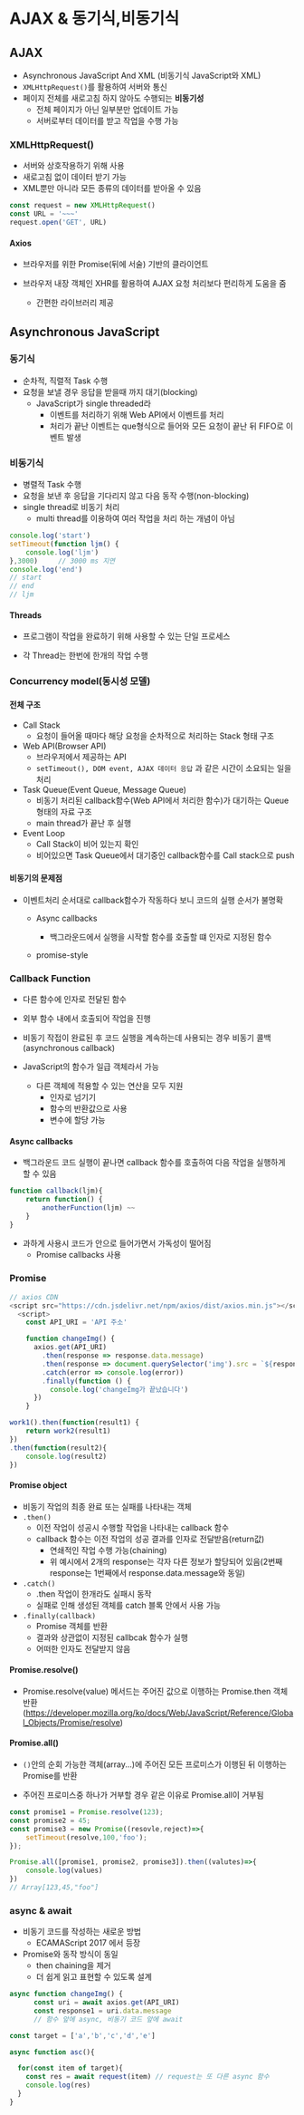 # AJAX & 동기식,비동기식

## AJAX

- Asynchronous JavaScript And XML (비동기식 JavaScript와 XML)
- `XMLHttpRequest()`를 활용하여 서버와 통신
- 페이지 전체를 새로고침 하지 않아도 수행되는 **비동기성**
  - 전체 페이지가 아닌 일부분만 업데이트 가능
  - 서버로부터 데이터를 받고 작업을 수행 가능



### XMLHttpRequest()

- 서버와 상호작용하기 위해 사용
- 새로고침 없이 데이터 받기 가능
- XML뿐만 아니라 모든 종류의 데이터를 받아올 수 있음

```javascript
const request = new XMLHttpRequest()
const URL = '~~~'
request.open('GET', URL)
```



#### Axios

- 브라우저를 위한 Promise(뒤에 서술) 기반의 클라이언트

- 브라우저 내장 객체인 XHR를 활용하여 AJAX 요청 처리보다 편리하게 도움을 줌

  - 간편한 라이브러리 제공



## Asynchronous JavaScript

### 동기식

- 순차적, 직렬적 Task 수행
- 요청을 보낼 경우 응답을 받을때 까지 대기(blocking)
  - JavaScript가 single threaded라
    - 이벤트를 처리하기 위해 Web API에서 이벤트를 처리
    - 처리가 끝난 이벤트는 que형식으로 들어와 모든 요청이 끝난 뒤 FIFO로 이벤트 발생

### 비동기식

- 병렬적 Task 수행
- 요청을 보낸 후 응답을 기다리지 않고 다음 동작 수행(non-blocking)
- single thread로 비동기 처리
  - multi thread를 이용하여 여러 작업을 처리 하는 개념이 아님

```javascript
console.log('start')
setTimeout(function ljm() {
    console.log('ljm')
},3000)		// 3000 ms 지연
console.log('end')
// start
// end
// ljm
```



#### Threads

- 프로그램이 작업을 완료하기 위해 사용할 수 있는 단일 프로세스

- 각 Thread는 한번에 한개의 작업 수행

  

### Concurrency model(동시성 모델)

#### 전체 구조

- Call Stack
  - 요청이 들어올 때마다 해당 요청을 순차적으로 처리하는 Stack 형태 구조
- Web API(Browser API)
  - 브라우저에서 제공하는 API
  - `setTimeout(), DOM event, AJAX 데이터 응답` 과 같은 시간이 소요되는 일을 처리
- Task Queue(Event Queue, Message Queue)
  - 비동기 처리된 callback함수(Web API에서 처리한 함수)가 대기하는 Queue 형태의 자료 구조
  - main thread가 끝난 후 실행
- Event Loop
  - Call Stack이 비어 있는지 확인
  - 비어있으면 Task Queue에서 대기중인 callback함수를 Call stack으로 push



#### 비동기의 문제점

- 이벤트처리 순서대로 callback함수가 작동하다 보니 코드의 실행 순서가 불명확

  - Async callbacks

    - 백그라운드에서 실행을 시작할 함수를 호출할 떄 인자로 지정된 함수

  - promise-style 

    

### Callback Function

- 다른 함수에 인자로 전달된 함수
- 외부 함수 내에서 호출되어 작업을 진행
- 비동기 작접이 완료된 후 코드 실행을 계속하는데 사용되는 경우 비동기 콜백(asynchronous callback)

- JavaScript의 함수가 일급 객체라서 가능
  - 다른 객체에 적용할 수 있는 연산을 모두 지원
    - 인자로 넘기기
    - 함수의 반환값으로 사용
    - 변수에 할당 가능

#### Async callbacks

- 백그라운드 코드 실행이 끝나면 callback 함수를 호출하여 다음 작업을 실행하게 할 수 있음

```javascript
function callback(ljm){
    return function() {
        anotherFunction(ljm) ~~
    }
}
```

- 과하게 사용시 코드가 안으로 들어가면서 가독성이 떨어짐
  - Promise callbacks 사용



### Promise

```javascript
// axios CDN
<script src="https://cdn.jsdelivr.net/npm/axios/dist/axios.min.js"></script>
  <script>
    const API_URI = 'API 주소'

    function changeImg() {
      axios.get(API_URI)
        .then(response => response.data.message) 
        .then(response => document.querySelector('img').src = `${response}`)
        .catch(error => console.log(error))
        .finally(function () {
          console.log('changeImg가 끝났습니다')
      })
    }
```

```javascript
work1().then(function(result1) {
    return work2(result1)
})
.then(function(result2){
    console.log(result2)
})
```



#### Promise object

- 비동기 작업의 최종 완료 또는 실패를 나타내는 객체
- `.then()` 
  - 이전 작업이 성공시 수행할 작업을 나타내는 callback 함수
  - callback 함수는 이전 작업의 성공 결과를 인자로 전달받음(return값)
    - 연쇄적인 작업 수행 가능(chaining)
    - 위 예시에서 2개의 response는 각자 다른 정보가 할당되어 있음(2번째 response는 1번째에서 response.data.message와 동일)
- `.catch()`
  - .then 작업이 한개라도 실패시 동작
  - 실패로 인해 생성된 객체를 catch 블록 안에서 사용 가능
- `.finally(callback)`
  - Promise 객체를 반환
  - 결과와 상관없이 지정된 callbcak 함수가 실행
  - 어떠한 인자도 전달받지 않음



#### Promise.resolve()

- Promise.resolve(value) 메서드는 주어진 값으로 이행하는 Promise.then 객체 반환(https://developer.mozilla.org/ko/docs/Web/JavaScript/Reference/Global_Objects/Promise/resolve)



#### Promise.all()

- `()`안의 순회 가능한 객체(array...)에 주어진 모든 프로미스가 이행된 뒤 이행하는 Promise를 반환

- 주어진 프로미스중 하나가 거부할 경우 같은 이유로 Promise.all이 거부됨

```javascript
const promise1 = Promise.resolve(123);
const promise2 = 45;
const promise3 = new Promise((resovle,reject)=>{
    setTimeout(resolve,100,'foo');
});

Promise.all([promise1, promise2, promise3]).then((valutes)=>{
	console.log(values)
})
// Array[123,45,"foo"]
```





### async & await

- 비동기 코드를 작성하는 새로운 방법
  - ECAMAScript 2017 에서 등장
- Promise와 동작 방식이 동일
  - then chaining을 제거
  - 더 쉽게 읽고 표현할 수 있도록 설계

```javascript
async function changeImg() {
      const uri = await axios.get(API_URI)
      const response1 = uri.data.message 
      // 함수 앞에 async, 비동기 코드 앞에 await 
```

```javascript
const target = ['a','b','c','d','e']

async function asc(){

  for(const item of target){
    const res = await request(item) // request는 또 다른 async 함수
    console.log(res)
  }
}
```

